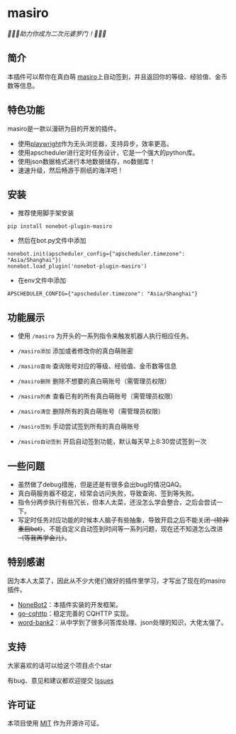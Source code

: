 # masiro

_:tada::tada::tada:助力你成为二次元婆罗门！:tada::tada::tada:_

## 简介

本插件可以帮你在真白萌 [masiro](https://masiro.me/)上自动签到，并且返回你的等级、经验值、金币数等信息。

## 特色功能

masiro是一款以漫研为目的开发的插件。

- 使用[playwright](https://github.com/microsoft/playwright)作为无头浏览器，支持异步，效率更高。
- 使用apscheduler进行定时任务设计，它是一个强大的python库。
- 使用json数据格式进行本地数据储存，no数据库！
- 速速升级，然后畅游于厕纸的海洋吧！

## 安装

- 推荐使用脚手架安装

```
pip install nonebot-plugin-masiro
```

- 然后在bot.py文件中添加

```
nonebot.init(apscheduler_config={"apscheduler.timezone": "Asia/Shanghai"})
nonebot.load_plugin('nonebot-plugin-masiro')
```

- 在env文件中添加

```
APSCHEDULER_CONFIG={"apscheduler.timezone": "Asia/Shanghai"}
```

## 功能展示

- 使用 `/masiro` 为开头的一系列指令来触发机器人执行相应任务。

- `/masiro添加` 添加或者修改你的真白萌账密
- `/masiro查询` 查询账号对应的等级、经验值、金币数等信息
- `/masiro删除` 删除不想要的真白萌账号（需管理员权限）
- `/masiro列表` 查看已有的所有真白萌账号（需管理员权限）
- `/masiro清空` 删除所有的真白萌账号（需管理员权限）
- `/masiro签到` 手动尝试签到所有的真白萌账号
- `/masiro自动签到` 开启自动签到功能，默认每天早上8:30尝试签到一次

## 一些问题

- 虽然做了debug措施，但是还是有很多会出bug的情况QAQ。
- 真白萌服务器不稳定，经常会访问失败，导致查询、签到等失败。
- 指令分两步执行有些冗长，但本人太菜，还没怎么学会整合，之后会尝试一下。
- 写定时任务对应功能的时候本人脑子有些抽象，导致开启之后不能关闭~~（除非重启bot）~~、不能自定义自动签到时间等一系列问题，现在还不知道怎么改进~~（等我再学会儿）~~。

## 特别感谢

因为本人太菜了，因此从不少大佬们做好的插件里学习，才写出了现在的masiro插件。

- [NoneBot2](https://github.com/nonebot/nonebot2)：本插件实装的开发框架。
- [go-cqhttp](https://github.com/Mrs4s/go-cqhttp)：稳定完善的 CQHTTP 实现。
- [word-bank2](https://github.com/kexue-z/nonebot-plugin-word-bank2)：从中学到了很多问答库处理、json处理的知识，大佬太强了。

## 支持

大家喜欢的话可以给这个项目点个star

有bug、意见和建议都欢迎提交 [Issues](https://github.com/Ankhyty/nonebot-plugin-masiro/issues) 

## 许可证
本项目使用 [MIT](https://choosealicense.com/licenses/mit/) 作为开源许可证。
